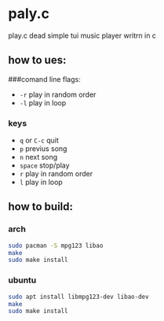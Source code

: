 # paly.c
play.c dead simple tui music player writrn in c

## how to ues:
###comand line flags:
- `-r` play in random order
- `-l` play in loop

### keys
- `q`     or `C-c` quit
- `p`     previus song
- `n`     next song
- `space` stop/play
- `r`     play in random order
- `l`     play in loop


## how to build:
### arch
```sh
sudo pacman -S mpg123 libao
make
sudo make install
```

### ubuntu
```sh
sudo apt install libmpg123-dev libao-dev
make
sudo make install
```
